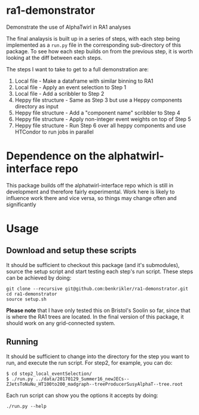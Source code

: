# ra1-demonstrator
Demonstrate the use of AlphaTwirl in RA1 analyses

The final analaysis is built up in a series of steps, with each step being implemented as a `run.py`
file in the corresponding sub-directory of this package.  To see how each step builds on from the
previous step, it is worth looking at the diff between each steps.

The steps I want to take to get to a full demonstration are:
1. Local file - Make a dataframe with similar binning to RA1
2. Local file - Apply an event selection to Step 1
3. Local file - Add a scribbler to Step 2
4. Heppy file structure - Same as Step 3 but use a Heppy components directory as input
5. Heppy file structure - Add a "component name" scribbler to Step 4
6. Heppy file structure - Apply non-integer event weights on top of Step 5
7. Heppy file structure - Run Step 6 over all heppy components and use HTCondor to run jobs in parallel

# Dependence on the alphatwirl-interface repo
This package builds off the alphatwirl-interface repo which is still in development and therefore
fairly experimental.  Work here is likely to influence work there and vice versa, so things may
change often and significantly

# Usage
## Download and setup these scripts
It should be sufficient to checkout this package (and it's submodules), source the setup script and
start testing each step's run script.  These steps can be achieved by doing:
```
git clone --recursive git@github.com:benkrikler/ra1-demonstrator.git
cd ra1-demonstrator
source setup.sh
```
__Please note__ that I have only tested this on Bristol's Soolin so far, since that is where the RA1
trees are located.  In the final version of this package, it should work on any grid-connected
system.

## Running
It should be sufficient to change into the directory for the step you want to run, and execute the
run script.  For step2, for example, you can do:
```
$ cd step2_local_eventSelection/
$ ./run.py ../data/20170129_Summer16_newJECs--ZJetsToNuNu_HT100to200_madgraph--treeProducerSusyAlphaT--tree.root
```

Each run script can show you the options it accepts by doing:
```
./run.py --help
```
